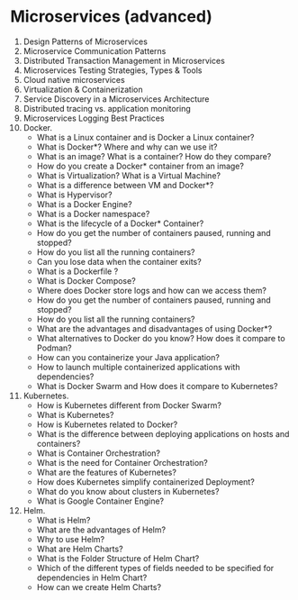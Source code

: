 # Microservices (advanced)
1.	Design Patterns of Microservices
2.	Microservice Communication Patterns
3.	Distributed Transaction Management in Microservices
4.	Microservices Testing Strategies, Types & Tools
5.	Cloud native microservices
6.	Virtualization & Containerization
7.	Service Discovery in a Microservices Architecture
8.	Distributed tracing vs. application monitoring
9.	Microservices Logging Best Practices
10. Docker.
    - What is a Linux container and is Docker a Linux container?
    - What is Docker*? Where and why can we use it?
    - What is an image? What is a container? How do they compare?
    - How do you create a Docker* container from an image?
    - What is Virtualization? What is a Virtual Machine?
    - What is a difference between VM and Docker*?
    - What is Hypervisor?
    - What is a Docker Engine?
    - What is a Docker namespace?
    - What is the lifecycle of a Docker* Container?
    - How do you get the number of containers paused, running and stopped?
    - How do you list all the running containers?
    - Can you lose data when the container exits?
    - What is a Dockerfile ?
    - What is Docker Compose?
    - Where does Docker store logs and how can we access them?
    - How do you get the number of containers paused, running and stopped?
    - How do you list all the running containers?
    - What are the advantages and disadvantages of using Docker*?
    - What alternatives to Docker do you know? How does it compare to Podman?
    - How can you containerize your Java application?
    - How to launch multiple containerized applications with dependencies?
    - What is Docker Swarm and How does it compare to Kubernetes?
11. Kubernetes.
    - How is Kubernetes different from Docker Swarm?
    - What is Kubernetes?
    - How is Kubernetes related to Docker?
    - What is the difference between deploying applications on hosts and containers?
    - What is Container Orchestration?
    - What is the need for Container Orchestration?
    - What are the features of Kubernetes?
    - How does Kubernetes simplify containerized Deployment?
    - What do you know about clusters in Kubernetes?
    - What is Google Container Engine?
12. Helm.
    - What is Helm?
    - What are the advantages of Helm?
    - Why to use Helm?
    - What are Helm Charts?
    - What is the Folder Structure of Helm Chart?
    - Which of the different types of fields needed to be specified for dependencies in Helm Chart?
    - How can we create Helm Charts?


